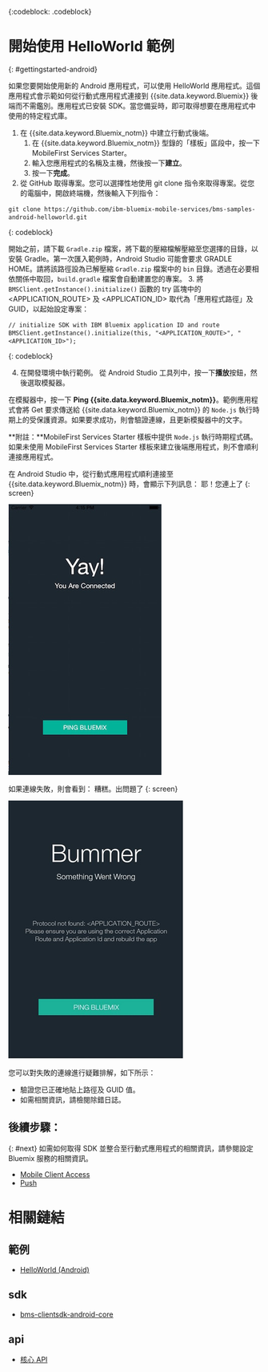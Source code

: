 <!-- Attribute definitions -->
{:codeblock: .codeblock}

# 開始使用 HelloWorld 範例
{: #gettingstarted-android}

如果您要開始使用新的 Android 應用程式，可以使用 HelloWorld 應用程式。這個應用程式會示範如何從行動式應用程式連接到 {{site.data.keyword.Bluemix}} 後端而不需鑑別。應用程式已安裝 SDK。當您備妥時，即可取得想要在應用程式中使用的特定程式庫。

1. 在 {{site.data.keyword.Bluemix_notm}} 中建立行動式後端。
    1. 在 {{site.data.keyword.Bluemix_notm}} 型錄的「樣板」區段中，按一下 MobileFirst Services Starter。
    2. 輸入您應用程式的名稱及主機，然後按一下**建立**。
    3. 按一下**完成**。
2. 從 GitHub 取得專案。您可以選擇性地使用 git clone 指令來取得專案。從您的電腦中，開啟終端機，然後輸入下列指令：
```
git clone https://github.com/ibm-bluemix-mobile-services/bms-samples-android-helloworld.git
```
{: codeblock}

開始之前，請下載 `Gradle.zip` 檔案，將下載的壓縮檔解壓縮至您選擇的目錄，以安裝 Gradle。第一次匯入範例時，Android Studio 可能會要求 GRADLE HOME。請將該路徑設為已解壓縮 `Gradle.zip` 檔案中的 `bin` 目錄。透過在必要相依關係中取回，`build.gradle` 檔案會自動建置您的專案。
3. 將 `BMSClient.getInstance().initialize()` 函數的 try 區塊中的 &lt;APPLICATION_ROUTE&gt; 及 &lt;APPLICATION_ID&gt; 取代為「應用程式路徑」及 GUID，以起始設定專案：
```
// initialize SDK with IBM Bluemix application ID and route
BMSClient.getInstance().initialize(this, "<APPLICATION_ROUTE>", "<APPLICATION_ID>");
```
{: codeblock}

4. 在開發環境中執行範例。
從 Android Studio 工具列中，按一下**播放**按鈕，然後選取模擬器。

  在模擬器中，按一下 **Ping {{site.data.keyword.Bluemix_notm}}**。範例應用程式會將 Get 要求傳送給 {{site.data.keyword.Bluemix_notm}} 的 `Node.js` 執行時期上的受保護資源。如果要求成功，則會驗證連線，且更新模擬器中的文字。

  **附註：**MobileFirst Services Starter 樣板中提供 `Node.js` 執行時期程式碼。如果未使用 MobileFirst Services Starter 樣板來建立後端應用程式，則不會順利連接應用程式。

  在 Android Studio 中，從行動式應用程式順利連接至 {{site.data.keyword.Bluemix_notm}} 時，會顯示下列訊息：
  耶！您連上了
  {: screen}

  ![Hello World 應用程式順利連接至 {{site.data.keyword.Bluemix_notm}}](images/yayconnected.jpg "圖 1. Hello World 應用程式順利連接至 Bluemix")

  如果連線失敗，則會看到：
  糟糕。出問題了
  {: screen}

  ![Hello World 應用程式未連接至 Bluemix](images/bummer_android.jpg "圖 2. Hello World 應用程式未連接至 Bluemix")

  您可以對失敗的連線進行疑難排解，如下所示：
   * 驗證您已正確地貼上路徑及 GUID 值。
   * 如需相關資訊，請檢閱除錯日誌。

## 後續步驟：
{: #next}
如需如何取得 SDK 並整合至行動式應用程式的相關資訊，請參閱設定 Bluemix 服務的相關資訊。
   * [Mobile Client Access](../../services/mobileaccess/index.html)
   * [Push](../../services/mobilepush/index.html)

# 相關鏈結

## 範例
   * [HelloWorld (Android)](https://github.com/ibm-bluemix-mobile-services/bms-samples-android-helloworld)

## sdk
   * [bms-clientsdk-android-core](https://github.com/ibm-bluemix-mobile-services/bms-clientsdk-android-core)

## api
   * [核心 API](https://www.{DomainName}/docs/api/content/api/mobilefirst/android/core-api-doc/overview-summary.html)
